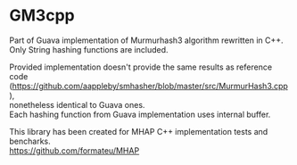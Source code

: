 # GM3cpp
Part of Guava implementation of Murmurhash3 algorithm rewritten in C++.   
Only String hashing functions are included.

Provided implementation doesn't provide the same results as reference code     
(https://github.com/aappleby/smhasher/blob/master/src/MurmurHash3.cpp),  
nonetheless identical to Guava ones.  
Each hashing function from Guava implementation uses internal buffer. 

This library has been created for MHAP C++ implementation tests and bencharks.  
https://github.com/formateu/MHAP  